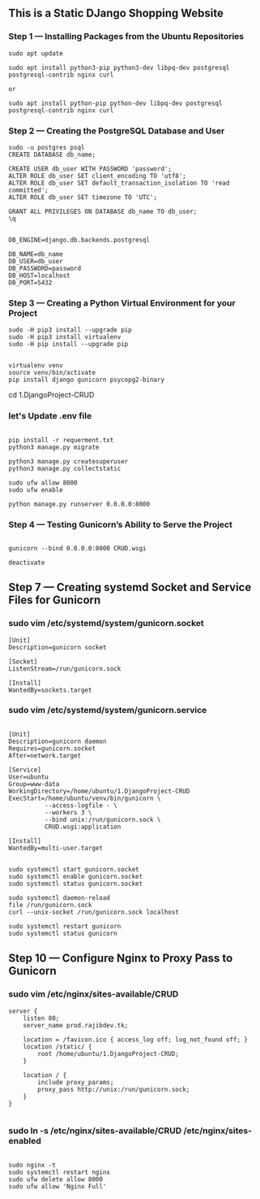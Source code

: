 ## This is a Static DJango Shopping Website

### Step 1 — Installing Packages from the Ubuntu Repositories

```
sudo apt update

sudo apt install python3-pip python3-dev libpq-dev postgresql postgresql-contrib nginx curl

or 

sudo apt install python-pip python-dev libpq-dev postgresql postgresql-contrib nginx curl

```

### Step 2 — Creating the PostgreSQL Database and User

```
sudo -u postgres psql
CREATE DATABASE db_name;

CREATE USER db_user WITH PASSWORD 'password';
ALTER ROLE db_user SET client_encoding TO 'utf8';
ALTER ROLE db_user SET default_transaction_isolation TO 'read committed';
ALTER ROLE db_user SET timezone TO 'UTC';

GRANT ALL PRIVILEGES ON DATABASE db_name TO db_user;
\q

```


```

DB_ENGINE=django.db.backends.postgresql

DB_NAME=db_name
DB_USER=db_user
DB_PASSWORD=password
DB_HOST=localhost
DB_PORT=5432

```

### Step 3 — Creating a Python Virtual Environment for your Project

```
sudo -H pip3 install --upgrade pip
sudo -H pip3 install virtualenv
sudo -H pip install --upgrade pip

```

```

virtualenv venv
source venv/bin/activate
pip install django gunicorn psycopg2-binary

```


cd 1.DjangoProject-CRUD

### let's Update .env file

```

pip install -r requerment.txt 
python3 manage.py migrate

python3 manage.py createsuperuser
python3 manage.py collectstatic

sudo ufw allow 8000
sudo ufw enable

python manage.py runserver 0.0.0.0:8000

```

### Step 4 — Testing Gunicorn’s Ability to Serve the Project

```

gunicorn --bind 0.0.0.0:8000 CRUD.wsgi

deactivate

```

## Step 7 — Creating systemd Socket and Service Files for Gunicorn


### sudo vim /etc/systemd/system/gunicorn.socket

```
[Unit]
Description=gunicorn socket

[Socket]
ListenStream=/run/gunicorn.sock

[Install]
WantedBy=sockets.target
```

### sudo vim /etc/systemd/system/gunicorn.service

```

[Unit]
Description=gunicorn daemon
Requires=gunicorn.socket
After=network.target

[Service]
User=ubuntu
Group=www-data
WorkingDirectory=/home/ubuntu/1.DjangoProject-CRUD
ExecStart=/home/ubuntu/venv/bin/gunicorn \
          --access-logfile - \
          --workers 3 \
          --bind unix:/run/gunicorn.sock \
          CRUD.wsgi:application

[Install]
WantedBy=multi-user.target


```

```
sudo systemctl start gunicorn.socket
sudo systemctl enable gunicorn.socket
sudo systemctl status gunicorn.socket

sudo systemctl daemon-reload
file /run/gunicorn.sock
curl --unix-socket /run/gunicorn.sock localhost

sudo systemctl restart gunicorn
sudo systemctl status gunicorn

```

## Step 10 — Configure Nginx to Proxy Pass to Gunicorn

### sudo vim /etc/nginx/sites-available/CRUD

```
server {
    listen 80;
    server_name prod.rajibdev.tk;

    location = /favicon.ico { access_log off; log_not_found off; }
    location /static/ {
        root /home/ubuntu/1.DjangoProject-CRUD;
    }

    location / {
        include proxy_params;
        proxy_pass http://unix:/run/gunicorn.sock;
    }
}


```

### sudo ln -s /etc/nginx/sites-available/CRUD /etc/nginx/sites-enabled

```

sudo nginx -t
sudo systemctl restart nginx
sudo ufw delete allow 8000
sudo ufw allow 'Nginx Full'

```

